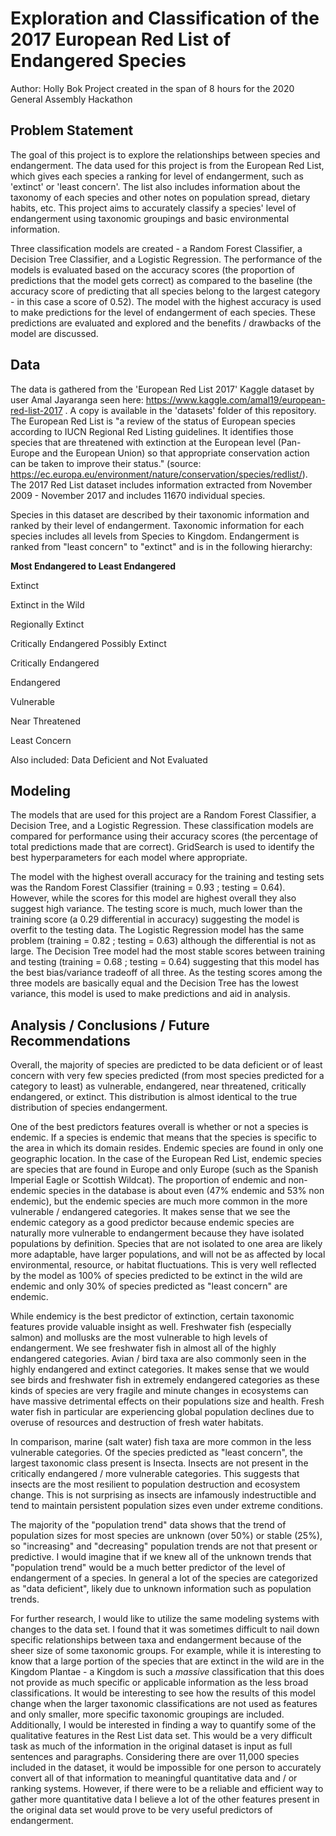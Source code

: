 # Exploration and Classification of the 2017 European Red List of Endangered Species

Author: Holly Bok 
Project created in the span of 8 hours for the 2020 General Assembly Hackathon

## Problem Statement

The goal of this project is to explore the relationships between species and endangerment. The data used for this project is from the European Red List, which gives each species a ranking for level of endangerment, such as 'extinct' or 'least concern'. The list also includes information about the taxonomy of each species and other notes on population spread, dietary habits, etc. This project aims to accurately classify a species' level of endangerment using taxonomic groupings and basic environmental information. 

Three classification models are created - a Random Forest Classifier, a Decision Tree Classifier, and a Logistic Regression. The performance of the models is evaluated based on the accuracy scores (the proportion of predictions that the model gets correct) as compared to the baseline (the accuracy score of predicting that all species belong to the largest category - in this case a score of 0.52). The model with the highest accuracy is used to make predictions for the level of endangerment of each species. These predictions are evaluated and explored and the benefits / drawbacks of the model are discussed. 

## Data

The data is gathered from the 'European Red List 2017' Kaggle dataset by user Amal Jayaranga seen here: https://www.kaggle.com/amal19/european-red-list-2017 . A copy is available in the 'datasets' folder of this repository. The European Red List is "a review of the status of European species according to IUCN Regional Red Listing guidelines. It identifies those species that are threatened with extinction at the European level (Pan-Europe and the European Union) so that appropriate conservation action can be taken to improve their status." (source: https://ec.europa.eu/environment/nature/conservation/species/redlist/). The 2017 Red List dataset includes information extracted from November 2009 - November 2017 and includes 11670 individual species.

Species in this dataset are described by their taxonomic information and ranked by their level of endangerment. Taxonomic information for each species includes all levels from Species to Kingdom. Endangerment is ranked from "least concern" to "extinct" and is in the following hierarchy:


**Most Endangered to Least Endangered**

Extinct

Extinct in the Wild

Regionally Extinct

Critically Endangered Possibly Extinct

Critically Endangered

Endangered

Vulnerable

Near Threatened

Least Concern

Also included: Data Deficient and Not Evaluated



## Modeling

The models that are used for this project are a Random Forest Classifier, a Decision Tree, and a Logistic Regression. These classification models are compared for performance using their accuracy scores (the percentage of total predictions made that are correct). GridSearch is used to identify the best hyperparameters for each model where appropriate.

The model with the highest overall accuracy for the training and testing sets was the Random Forest Classifier (training = 0.93 ; testing = 0.64). However, while the scores for this model are highest overall they also suggest high variance. The testing score is much, much lower than the training score (a 0.29 differential in accuracy) suggesting the model is overfit to the testing data. The Logistic Regression model has the same problem (training = 0.82 ; testing = 0.63) although the differential is not as large. The Decision Tree model had the most stable scores between training and testing (training = 0.68 ; testing = 0.64) suggesting that this model has the best bias/variance tradeoff of all three. As the testing scores among the three models are basically equal and the Decision Tree has the lowest variance, this model is used to make predictions and aid in analysis. 


## Analysis / Conclusions / Future Recommendations

Overall, the majority of species are predicted to be data deficient or of least concern with very few species predicted (from most species predicted for a category to least) as vulnerable, endangered, near threatened, critically endangered, or extinct. This distribution is almost identical to the true distribution of species endangerment. 

One of the best predictors features overall is whether or not a species is endemic. If a species is endemic that means that the species is specific to the area in which its domain resides. Endemic species are found in only one geographic location. In the case of the European Red List, endemic species are species that are found in Europe and only Europe (such as the Spanish Imperial Eagle or Scottish Wildcat). The proportion of endemic and non-endemic species in the database is about even (47% endemic and 53% non endemic), but the endemic species are much more common in the more vulnerable / endangered categories. It makes sense that we see the endemic category as a good predictor because endemic species are naturally more vulnerable to endangerment because they have isolated populations by definition. Species that are not isolated to one area are likely more adaptable, have larger populations, and will not be as affected by local environmental, resource, or habitat fluctuations. This is very well reflected by the model as 100% of species predicted to be extinct in the wild are endemic and only 30% of species predicted as "least concern" are endemic.

While endemicy is the best predictor of extinction, certain taxonomic features provide valuable insight as well. Freshwater fish (especially salmon) and mollusks are the most vulnerable to high levels of endangerment. We see freshwater fish in almost all of the highly endangered categories. Avian / bird taxa are also commonly seen in the highly endangered and extinct categories. It makes sense that we would see birds and freshwater fish in extremely endangered categories as these kinds of species are very fragile and minute changes in ecosystems can have massive detrimental effects on their populations size and health. Fresh water fish in particular are experiencing global population declines due to overuse of resources and destruction of fresh water habitats.

In comparison, marine (salt water) fish taxa are more common in the less vulnerable categories. Of the species predicted as "least concern", the largest taxonomic class present is Insecta. Insects are not present in the critically endangered / more vulnerable categories. This suggests that insects are the most resilient to population destruction and ecosystem change. This is not surprising as insects are infamously indestructible and tend to maintain persistent population sizes even under extreme conditions.

The majority of the "population trend" data shows that the trend of population sizes for most species are unknown (over 50%) or stable (25%), so "increasing" and "decreasing" population trends are not that present or predictive. I would imagine that if we knew all of the unknown trends that "population trend" would be a much better predictor of the level of endangerment of a species. In general a lot of the species are categorized as "data deficient", likely due to unknown information such as population trends.

For further research, I would like to utilize the same modeling systems with changes to the data set. I found that it was sometimes difficult to nail down specific relationships between taxa and endangerment because of the sheer size of some taxonomic groups. For example, while it is interesting to know that a large portion of the species that are extinct in the wild are in the Kingdom Plantae - a Kingdom is such a *massive* classification that this does not provide as much specific or applicable information as the less broad classifications. It would be interesting to see how the results of this model change when the larger taxonomic classifications are not used as features and only smaller, more specific taxonomic groupings are included. Additionally, I would be interested in finding a way to quantify some of the qualitative features in the Rest List data set. This would be a very difficult task as much of the information in the original dataset is input as full sentences and paragraphs. Considering there are over 11,000 species included in the dataset, it would be impossible for one person to accurately convert all of that information to meaningful quantitative data and / or ranking systems. However, if there were to be a reliable and efficient way to gather more quantitative data I believe a lot of the other features present in the original data set would prove to be very useful predictors of endangerment. 
